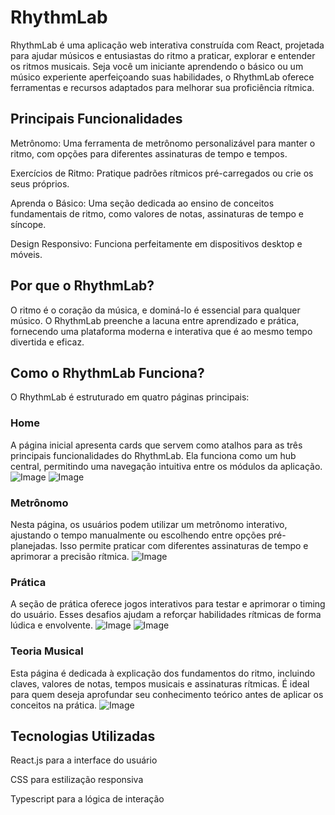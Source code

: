 # RhythmLab

RhythmLab é uma aplicação web interativa construída com React, projetada para ajudar músicos e entusiastas do ritmo a praticar, explorar e entender os ritmos musicais. Seja você um iniciante aprendendo o básico ou um músico experiente aperfeiçoando suas habilidades, o RhythmLab oferece ferramentas e recursos adaptados para melhorar sua proficiência rítmica.

## Principais Funcionalidades

Metrônomo: Uma ferramenta de metrônomo personalizável para manter o ritmo, com opções para diferentes assinaturas de tempo e tempos.

Exercícios de Ritmo: Pratique padrões rítmicos pré-carregados ou crie os seus próprios.

Aprenda o Básico: Uma seção dedicada ao ensino de conceitos fundamentais de ritmo, como valores de notas, assinaturas de tempo e síncope.

Design Responsivo: Funciona perfeitamente em dispositivos desktop e móveis.

## Por que o RhythmLab?

O ritmo é o coração da música, e dominá-lo é essencial para qualquer músico. O RhythmLab preenche a lacuna entre aprendizado e prática, fornecendo uma plataforma moderna e interativa que é ao mesmo tempo divertida e eficaz.

## Como o RhythmLab Funciona?

O RhythmLab é estruturado em quatro páginas principais:

### Home

A página inicial apresenta cards que servem como atalhos para as três principais funcionalidades do RhythmLab. Ela funciona como um hub central, permitindo uma navegação intuitiva entre os módulos da aplicação.
![Image](https://github.com/user-attachments/assets/310bd7c3-a6e1-4f7c-bd2e-a41b1b9cf796)
![Image](https://github.com/user-attachments/assets/e42d3664-6e58-403b-981e-bf1b0417630f)

### Metrônomo

Nesta página, os usuários podem utilizar um metrônomo interativo, ajustando o tempo manualmente ou escolhendo entre opções pré-planejadas. Isso permite praticar com diferentes assinaturas de tempo e aprimorar a precisão rítmica.
![Image](https://github.com/user-attachments/assets/7e74cfea-e417-4d6c-8c08-74cc59d9d645)

### Prática

A seção de prática oferece jogos interativos para testar e aprimorar o timing do usuário. Esses desafios ajudam a reforçar habilidades rítmicas de forma lúdica e envolvente.
![Image](https://github.com/user-attachments/assets/835d34e9-385d-446b-8b99-0a0292d3628d)
![Image](https://github.com/user-attachments/assets/1bee29c9-5f72-4da5-b905-abc5266088ab)

### Teoria Musical

Esta página é dedicada à explicação dos fundamentos do ritmo, incluindo claves, valores de notas, tempos musicais e assinaturas rítmicas. É ideal para quem deseja aprofundar seu conhecimento teórico antes de aplicar os conceitos na prática.
![Image](https://github.com/user-attachments/assets/40959bfb-9773-4b3f-890d-2c004835b68a)

## Tecnologias Utilizadas

React.js para a interface do usuário

CSS para estilização responsiva

Typescript  para a lógica de interação
